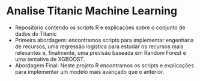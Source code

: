 # Analise Titanic Machine Learning 

* Repositório contendo os scripts R e explicações sobre o conjunto de dados do Titanic 
*  Primeira abordagem: encontramos scripts para implementar engenharia de recursos, uma regressão logística para estudar os recursos mais relevantes e, finalmente, uma previsão baseada em Random Forest e uma tentativa de XGBOOST. 
* Abordagem Final: Neste projeto R encontramos os scripts e explicações para implementar um modelo mais avançado que o anterior.